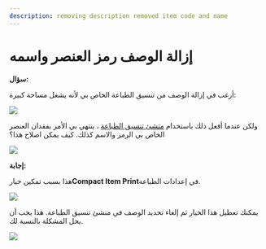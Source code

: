 ```yaml
---
description: removing description removed item code and name
---
```


# إزالة الوصف رمز العنصر واسمه

**سؤال:**

أرغب في إزالة الوصف من تنسيق الطباعة الخاص بي لأنه يشغل مساحة كبيرة:

![](https://docs.erpnext.com/files/cDYxb5o.png)

ولكن عندما أفعل ذلك باستخدام [منشئ تنسيق الطباعة](https://docs.erpnext.com/docs/user/manual/en/setting-up/print/print-format-builder) ، ينتهي بي الأمر بفقدان العنصر الخاص بي الرمز والاسم كذلك. كيف يمكن اصلاح هذا؟

![](https://docs.erpnext.com/files/Fredaow.png)

**إجابة:**

هذا بسبب تمكين خيار**Compact Item Print**في إعدادات الطباعة.

![](https://docs.erpnext.com/files/lCGM2tO.png)

يمكنك تعطيل هذا الخيار ثم إلغاء تحديد الوصف في منشئ تنسيق الطباعة. هذا يجب أن يحل المشكلة بالنسبة لك.

![](https://docs.erpnext.com/files/6MI1aNw.png)
